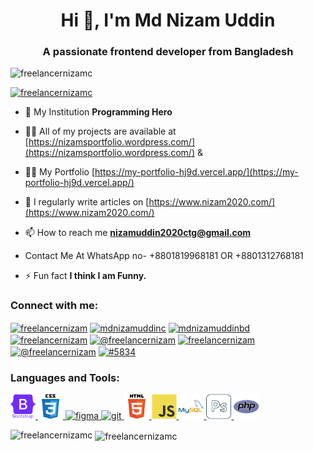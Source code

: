 <h1 align="center">Hi 👋, I'm Md Nizam Uddin</h1>
<h3 align="center">A passionate frontend developer from Bangladesh</h3>

<p align="left"> <img src="https://komarev.com/ghpvc/?username=freelancernizamc&label=Profile%20views&color=0e75b6&style=flat" alt="freelancernizamc" /> </p>

<p align="left"> <a href="https://github.com/ryo-ma/github-profile-trophy"><img src="https://github-profile-trophy.vercel.app/?username=freelancernizamc" alt="freelancernizamc" /></a> </p>

- 🔭 My Institution **Programming Hero**

- 👨‍💻 All of my projects are available at [https://nizamsportfolio.wordpress.com/](https://nizamsportfolio.wordpress.com/) &
- 👨‍💻 My Portfolio [https://my-portfolio-hj9d.vercel.app/](https://my-portfolio-hj9d.vercel.app/)

- 📝 I regularly write articles on [https://www.nizam2020.com/](https://www.nizam2020.com/)

- 📫 How to reach me **nizamuddin2020ctg@gmail.com**
- Contact Me At WhatsApp no- +8801819968181 OR +8801312768181

- ⚡ Fun fact **I think I am Funny.**

<h3 align="left">Connect with me:</h3>
<p align="left">
<a href="https://codepen.io/freelancernizam" target="blank"><img align="center" src="https://raw.githubusercontent.com/rahuldkjain/github-profile-readme-generator/master/src/images/icons/Social/codepen.svg" alt="freelancernizam" height="30" width="40" /></a>
<a href="https://twitter.com/mdnizamuddinc" target="blank"><img align="center" src="https://raw.githubusercontent.com/rahuldkjain/github-profile-readme-generator/master/src/images/icons/Social/twitter.svg" alt="mdnizamuddinc" height="30" width="40" /></a>
<a href="https://linkedin.com/in/mdnizamuddinbd" target="blank"><img align="center" src="https://raw.githubusercontent.com/rahuldkjain/github-profile-readme-generator/master/src/images/icons/Social/linked-in-alt.svg" alt="mdnizamuddinbd" height="30" width="40" /></a>
<a href="https://fb.com/freelancernizam" target="blank"><img align="center" src="https://raw.githubusercontent.com/rahuldkjain/github-profile-readme-generator/master/src/images/icons/Social/facebook.svg" alt="freelancernizam" height="30" width="40" /></a>
<a href="https://instagram.com/@freelancernizam" target="blank"><img align="center" src="https://raw.githubusercontent.com/rahuldkjain/github-profile-readme-generator/master/src/images/icons/Social/instagram.svg" alt="@freelancernizam" height="30" width="40" /></a>
<a href="https://www.behance.net/freelancernizam" target="blank"><img align="center" src="https://raw.githubusercontent.com/rahuldkjain/github-profile-readme-generator/master/src/images/icons/Social/behance.svg" alt="freelancernizam" height="30" width="40" /></a>
<a href="https://medium.com/@freelancernizam" target="blank"><img align="center" src="https://raw.githubusercontent.com/rahuldkjain/github-profile-readme-generator/master/src/images/icons/Social/medium.svg" alt="@freelancernizam" height="30" width="40" /></a>
<a href="https://discord.gg/#5834" target="blank"><img align="center" src="https://raw.githubusercontent.com/rahuldkjain/github-profile-readme-generator/master/src/images/icons/Social/discord.svg" alt="#5834" height="30" width="40" /></a>
</p>

<h3 align="left">Languages and Tools:</h3>
<p align="left"> <a href="https://getbootstrap.com" target="_blank" rel="noreferrer"> <img src="https://raw.githubusercontent.com/devicons/devicon/master/icons/bootstrap/bootstrap-plain-wordmark.svg" alt="bootstrap" width="40" height="40"/> </a> <a href="https://www.w3schools.com/css/" target="_blank" rel="noreferrer"> <img src="https://raw.githubusercontent.com/devicons/devicon/master/icons/css3/css3-original-wordmark.svg" alt="css3" width="40" height="40"/> </a> <a href="https://www.figma.com/" target="_blank" rel="noreferrer"> <img src="https://www.vectorlogo.zone/logos/figma/figma-icon.svg" alt="figma" width="40" height="40"/> </a> <a href="https://git-scm.com/" target="_blank" rel="noreferrer"> <img src="https://www.vectorlogo.zone/logos/git-scm/git-scm-icon.svg" alt="git" width="40" height="40"/> </a> <a href="https://www.w3.org/html/" target="_blank" rel="noreferrer"> <img src="https://raw.githubusercontent.com/devicons/devicon/master/icons/html5/html5-original-wordmark.svg" alt="html5" width="40" height="40"/> </a> <a href="https://developer.mozilla.org/en-US/docs/Web/JavaScript" target="_blank" rel="noreferrer"> <img src="https://raw.githubusercontent.com/devicons/devicon/master/icons/javascript/javascript-original.svg" alt="javascript" width="40" height="40"/> </a> <a href="https://www.mysql.com/" target="_blank" rel="noreferrer"> <img src="https://raw.githubusercontent.com/devicons/devicon/master/icons/mysql/mysql-original-wordmark.svg" alt="mysql" width="40" height="40"/> </a> <a href="https://www.photoshop.com/en" target="_blank" rel="noreferrer"> <img src="https://raw.githubusercontent.com/devicons/devicon/master/icons/photoshop/photoshop-line.svg" alt="photoshop" width="40" height="40"/> </a> <a href="https://www.php.net" target="_blank" rel="noreferrer"> <img src="https://raw.githubusercontent.com/devicons/devicon/master/icons/php/php-original.svg" alt="php" width="40" height="40"/> </a> </p>

<p><img align="left" src="https://github-readme-stats.vercel.app/api/top-langs?username=freelancernizamc&show_icons=true&locale=en&layout=compact" alt="freelancernizamc" /></p>

<p>&nbsp;<img align="center" src="https://github-readme-stats.vercel.app/api?username=freelancernizamc&show_icons=true&locale=en" alt="freelancernizamc" /></p>
